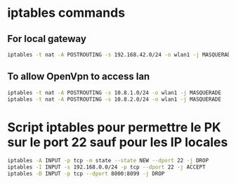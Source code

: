 # iptables commands

## For local gateway

```sh
iptables -t nat -A POSTROUTING -s 192.168.42.0/24 -o wlan1 -j MASQUERADE
```

## To allow OpenVpn to access lan

```sh
iptables -t nat -A POSTROUTING -s 10.8.1.0/24 -o wlan1 -j MASQUERADE
iptables -t nat -A POSTROUTING -s 10.8.2.0/24 -o wlan1 -j MASQUERADE
```

# Script iptables pour permettre le PK sur le port 22 sauf pour les IP locales

```sh
iptables -A INPUT -p tcp -m state --state NEW --dport 22 -j DROP
iptables -I INPUT -s 192.168.0.0/24 -p tcp --dport 22 -j ACCEPT
iptables -D INPUT -p tcp --dport 8000:8099 -j DROP
```
